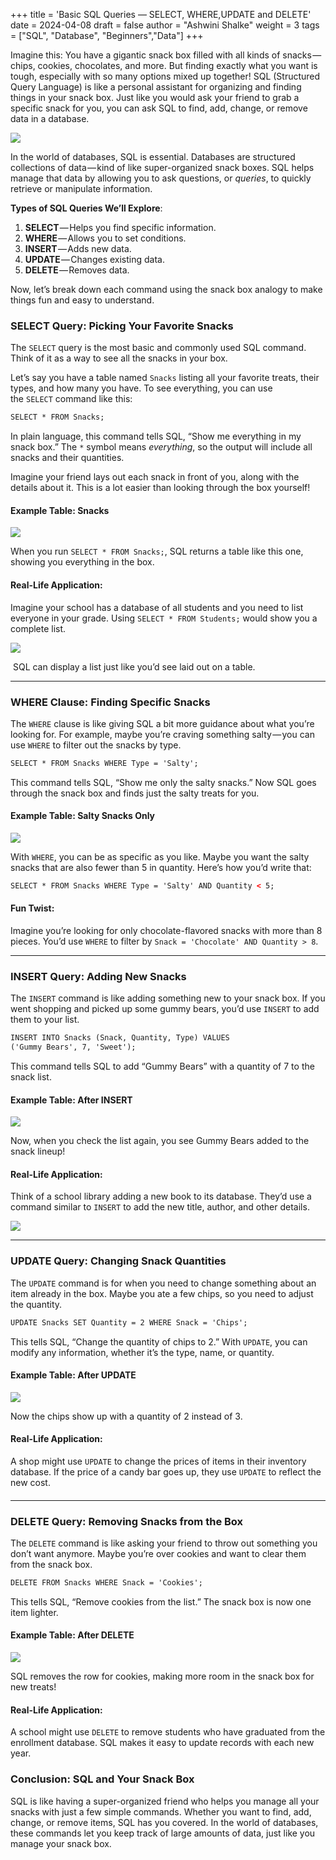 +++
title = 'Basic SQL Queries — SELECT, WHERE,UPDATE and DELETE'
date = 2024-04-08
draft = false
author = "Ashwini Shalke"
weight = 3
tags = ["SQL", "Database", "Beginners","Data"]
+++

  

Imagine this: You have a gigantic snack box filled with all kinds of snacks — chips, cookies, chocolates, and more. But finding exactly what you want is tough, especially with so many options mixed up together! SQL (Structured Query Language) is like a personal assistant for organizing and finding things in your snack box. Just like you would ask your friend to grab a specific snack for you, you can ask SQL to find, add, change, or remove data in a database.

![](https://cdn-images-1.medium.com/max/1600/1*vNplI8uTYKWAVEIJUb7GYA.png)

In the world of databases, SQL is essential. Databases are structured collections of data — kind of like super-organized snack boxes. SQL helps manage that data by allowing you to ask questions, or _queries_, to quickly retrieve or manipulate information.

**Types of SQL Queries We’ll Explore**:

1.  **SELECT** — Helps you find specific information.
2.  **WHERE** — Allows you to set conditions.
3.  **INSERT** — Adds new data.
4.  **UPDATE** — Changes existing data.
5.  **DELETE** — Removes data.

Now, let’s break down each command using the snack box analogy to make things fun and easy to understand.

  

### SELECT Query: Picking Your Favorite Snacks

The `SELECT` query is the most basic and commonly used SQL command. Think of it as a way to see all the snacks in your box.

Let’s say you have a table named `Snacks` listing all your favorite treats, their types, and how many you have. To see everything, you can use the `SELECT` command like this:

```html
SELECT * FROM Snacks;
```

In plain language, this command tells SQL, “Show me everything in my snack box.” The `*` symbol means _everything_, so the output will include all snacks and their quantities.

Imagine your friend lays out each snack in front of you, along with the details about it. This is a lot easier than looking through the box yourself!

#### Example Table: Snacks

![](https://cdn-images-1.medium.com/max/1600/1*MQ73_FvMTbez1SiA3pLliw.png)

When you run `SELECT * FROM Snacks;`, SQL returns a table like this one, showing you everything in the box.

#### Real-Life Application:

Imagine your school has a database of all students and you need to list everyone in your grade. Using `SELECT * FROM Students;` would show you a complete list.

![](https://cdn-images-1.medium.com/max/1600/1*Rj-wJIoYTzyVWtZsthBGYA.png)

 SQL can display a list just like you’d see laid out on a table.

---

### WHERE Clause: Finding Specific Snacks

The `WHERE` clause is like giving SQL a bit more guidance about what you’re looking for. For example, maybe you’re craving something salty — you can use `WHERE` to filter out the snacks by type.

```html
SELECT * FROM Snacks WHERE Type = 'Salty';
```

This command tells SQL, “Show me only the salty snacks.” Now SQL goes through the snack box and finds just the salty treats for you.

#### Example Table: Salty Snacks Only

![](https://cdn-images-1.medium.com/max/1600/1*idUkY05OiD_LF5HvYmvnKw.png)

With `WHERE`, you can be as specific as you like. Maybe you want the salty snacks that are also fewer than 5 in quantity. Here’s how you’d write that:

```html
SELECT * FROM Snacks WHERE Type = 'Salty' AND Quantity < 5;
```

#### Fun Twist:

Imagine you’re looking for only chocolate-flavored snacks with more than 8 pieces. You’d use `WHERE` to filter by `Snack = 'Chocolate' AND Quantity > 8`.

---

### INSERT Query: Adding New Snacks

The `INSERT` command is like adding something new to your snack box. If you went shopping and picked up some gummy bears, you’d use `INSERT` to add them to your list.

```html
INSERT INTO Snacks (Snack, Quantity, Type) VALUES 
('Gummy Bears', 7, 'Sweet');
```

This command tells SQL to add “Gummy Bears” with a quantity of 7 to the snack list.

#### Example Table: After INSERT

![](https://cdn-images-1.medium.com/max/1600/1*X74Ul1oHsEeXOtmvVA4yHQ.png)

Now, when you check the list again, you see Gummy Bears added to the snack lineup!

#### Real-Life Application:

Think of a school library adding a new book to its database. They’d use a command similar to `INSERT` to add the new title, author, and other details.

![](https://cdn-images-1.medium.com/max/1600/1*Zt2WTCS8tcpKvGOxnkyd2A.png)

---

### UPDATE Query: Changing Snack Quantities

The `UPDATE` command is for when you need to change something about an item already in the box. Maybe you ate a few chips, so you need to adjust the quantity.

```html
UPDATE Snacks SET Quantity = 2 WHERE Snack = 'Chips';
```

This tells SQL, “Change the quantity of chips to 2.” With `UPDATE`, you can modify any information, whether it’s the type, name, or quantity.

#### Example Table: After UPDATE

![](https://cdn-images-1.medium.com/max/1600/1*zP6hi56u3tO6wJcLh-FrOA.png)

Now the chips show up with a quantity of 2 instead of 3.

#### Real-Life Application:

A shop might use `UPDATE` to change the prices of items in their inventory database. If the price of a candy bar goes up, they use `UPDATE` to reflect the new cost.

####   

---

### DELETE Query: Removing Snacks from the Box

The `DELETE` command is like asking your friend to throw out something you don’t want anymore. Maybe you’re over cookies and want to clear them from the snack box.

```html
DELETE FROM Snacks WHERE Snack = 'Cookies';
```

This tells SQL, “Remove cookies from the list.” The snack box is now one item lighter.

#### Example Table: After DELETE

![](https://cdn-images-1.medium.com/max/1600/1*9xHOMJ078HMQgRpaxpxuTg.png)

SQL removes the row for cookies, making more room in the snack box for new treats!

#### Real-Life Application:

A school might use `DELETE` to remove students who have graduated from the enrollment database. SQL makes it easy to update records with each new year.

  

### Conclusion: SQL and Your Snack Box

SQL is like having a super-organized friend who helps you manage all your snacks with just a few simple commands. Whether you want to find, add, change, or remove items, SQL has you covered. In the world of databases, these commands let you keep track of large amounts of data, just like you manage your snack box.


